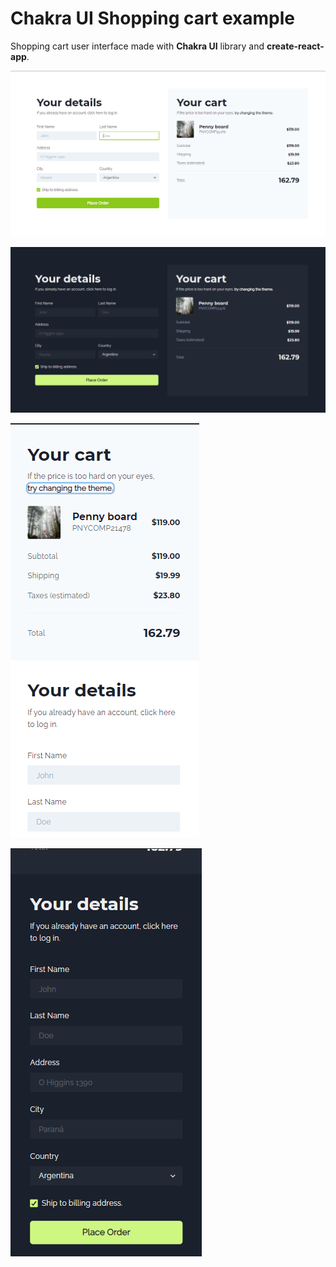 # Chakra UI Shopping cart example

Shopping cart user interface made with **Chakra UI** library and **create-react-app**.

![screenshot 1](./src/images/screenshot1.png)

![screenshot 2](./src/images/screenshot2.png)

![screenshot 3](./src/images/screenshot3.png)

![screenshot 4](./src/images/screenshot4.png)